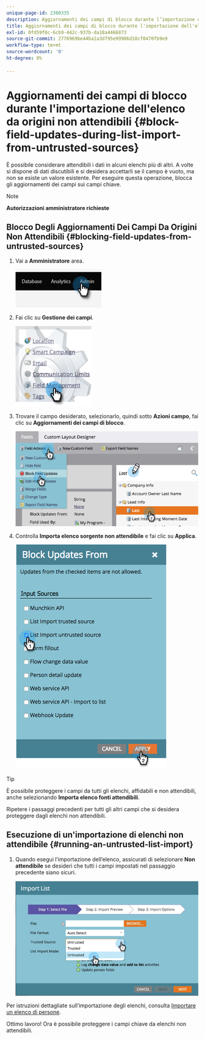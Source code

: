 ```yaml
---
unique-page-id: 2360335
description: Aggiornamenti dei campi di blocco durante l’importazione dell’elenco da origini non attendibili - Documenti Marketo - Documentazione del prodotto
title: Aggiornamenti dei campi di blocco durante l'importazione dell'elenco da origini non attendibili
exl-id: 0fd59f0c-6cb9-442c-937b-da18a4466873
source-git-commit: 2776969be44ba1a3d795e99986d10cf0470fb9e9
workflow-type: tm+mt
source-wordcount: '0'
ht-degree: 0%

---
```


# Aggiornamenti dei campi di blocco durante l&#39;importazione dell&#39;elenco da origini non attendibili {#block-field-updates-during-list-import-from-untrusted-sources}

È possibile considerare attendibili i dati in alcuni elenchi più di altri. A volte si dispone di dati discutibili e si desidera accettarli se il campo è vuoto, ma non se esiste un valore esistente. Per eseguire questa operazione, blocca gli aggiornamenti dei campi sui campi chiave.

>[!NOTE]
>
>**Autorizzazioni amministratore richieste**

## Blocco Degli Aggiornamenti Dei Campi Da Origini Non Attendibili {#blocking-field-updates-from-untrusted-sources}

1. Vai a **Amministratore** area.

   ![](assets/blocking-field-updates-from-untrusted-sources-1.png)

1. Fai clic su **Gestione dei campi**.

   ![](assets/blocking-field-updates-from-untrusted-sources-2.png)

1. Trovare il campo desiderato, selezionarlo, quindi sotto **Azioni campo**, fai clic su **Aggiornamenti dei campi di blocco**.

   ![](assets/blocking-field-updates-from-untrusted-sources-3.png)

1. Controlla **Importa elenco sorgente non attendibile** e fai clic su **Applica**.

   ![](assets/blocking-field-updates-from-untrusted-sources-4.png)

>[!TIP]
>
>È possibile proteggere i campi da tutti gli elenchi, affidabili e non attendibili, anche selezionando **Importa elenco fonti attendibili**.

Ripetere i passaggi precedenti per tutti gli altri campi che si desidera proteggere dagli elenchi non attendibili.

## Esecuzione di un&#39;importazione di elenchi non attendibile {#running-an-untrusted-list-import}

1. Quando esegui l’importazione dell’elenco, assicurati di selezionare **Non attendibile** se desideri che tutti i campi impostati nel passaggio precedente siano sicuri.

   ![](assets/blocking-field-updates-from-untrusted-sources-5.png)

Per istruzioni dettagliate sull’importazione degli elenchi, consulta [Importare un elenco di persone](/help/marketo/getting-started/quick-wins/import-a-list-of-people.md).

Ottimo lavoro! Ora è possibile proteggere i campi chiave da elenchi non attendibili.
